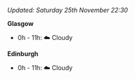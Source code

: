 *Updated: Saturday 25th November 22:30*

**Glasgow**

* 0h - 11h: :cloud: Cloudy

**Edinburgh**

* 0h - 11h: :cloud: Cloudy
